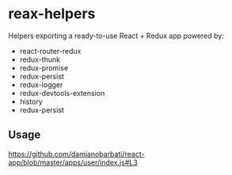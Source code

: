# reax-helpers

Helpers exporting a ready-to-use React + Redux app powered by:
- react-router-redux
- redux-thunk
- redux-promise
- redux-persist
- redux-logger
- redux-devtools-extension
- history
- redux-persist

## Usage
https://github.com/damianobarbati/react-app/blob/master/apps/user/index.js#L3